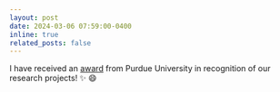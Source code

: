 ```yaml
---
layout: post
date: 2024-03-06 07:59:00-0400
inline: true
related_posts: false
---
```


I have received an [award](https://www.purdue.edu/newsroom/purduetoday/releases/2023/Q4/university-announces-additional-details-on-employee-recognition-plan.html) from Purdue University in recognition of our research projects! :sparkles: :smile:
